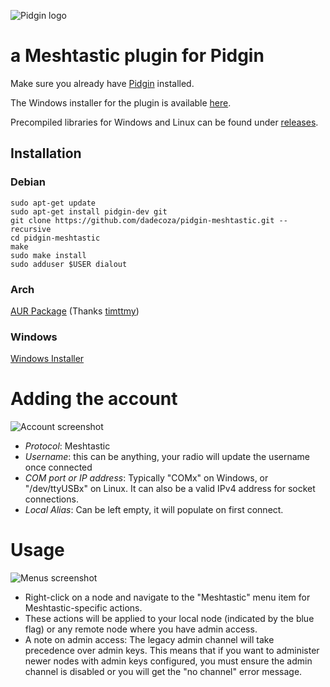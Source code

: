 ![Pidgin logo](https://raw.githubusercontent.com/dadecoza/pidgin-meshtastic/refs/heads/main/nsis/pidgin-meshtastic.ico)

# a Meshtastic plugin for Pidgin

Make sure you already have [Pidgin](https://pidgin.im/install/) installed.

The Windows installer for the plugin is available [here](https://github.com/dadecoza/pidgin-meshtastic/releases/download/v0.1.0-alpha/pidgin-meshtastic-0.1.0-alpha.exe).

Precompiled libraries for Windows and Linux can be found under [releases](https://github.com/dadecoza/pidgin-meshtastic/releases).


## Installation

### Debian
```shell
sudo apt-get update
sudo apt-get install pidgin-dev git
git clone https://github.com/dadecoza/pidgin-meshtastic.git --recursive
cd pidgin-meshtastic
make
sudo make install
sudo adduser $USER dialout
 ```

### Arch
[AUR Package](https://aur.archlinux.org/packages/pidgin-meshtastic-git) (Thanks [timttmy](https://github.com/timttmy))

### Windows
[Windows Installer](https://github.com/dadecoza/pidgin-meshtastic/releases/download/v0.1.0-alpha/pidgin-meshtastic-0.1.0-alpha.exe)

# Adding the account
![Account screenshot](https://dade.co.za/images/account.png)
* *Protocol*: Meshtastic
* *Username*: this can be anything, your radio will update the username once connected
* *COM port or IP address*: Typically "COMx" on Windows, or "/dev/ttyUSBx" on Linux. It can also be a valid IPv4 address for socket connections.
* *Local Alias*: Can be left empty, it will populate on first connect.

# Usage
![Menus screenshot](https://dade.co.za/images/menus.png)
* Right-click on a node and navigate to the "Meshtastic" menu item for Meshtastic-specific actions.
* These actions will be applied to your local node (indicated by the blue flag) or any remote node where you have admin access.
* A note on admin access: The legacy admin channel will take precedence over admin keys. This means that if you want to administer newer nodes with admin keys configured, you must ensure the admin channel is disabled or you will get the "no channel" error message.



